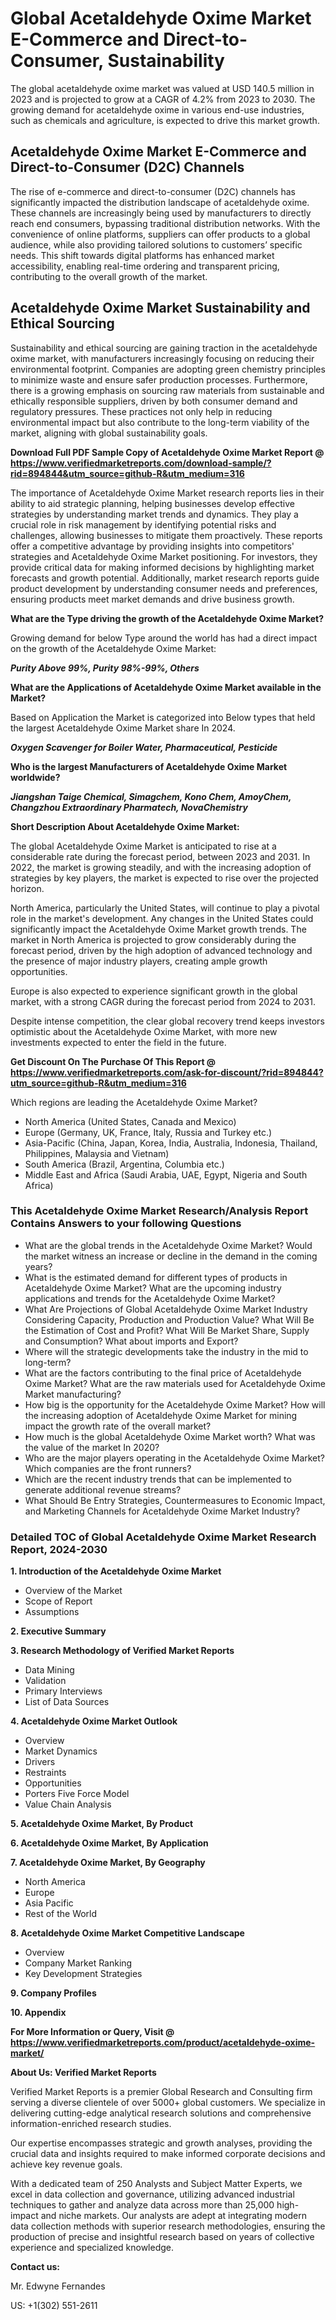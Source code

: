 <h1>Global Acetaldehyde Oxime Market E-Commerce and Direct-to-Consumer, Sustainability</h1><p class=""><p>The global acetaldehyde oxime market was valued at USD 140.5 million in 2023 and is projected to grow at a CAGR of 4.2% from 2023 to 2030. The growing demand for acetaldehyde oxime in various end-use industries, such as chemicals and agriculture, is expected to drive this market growth.</p><h2>Acetaldehyde Oxime Market E-Commerce and Direct-to-Consumer (D2C) Channels</h2><p>The rise of e-commerce and direct-to-consumer (D2C) channels has significantly impacted the distribution landscape of acetaldehyde oxime. These channels are increasingly being used by manufacturers to directly reach end consumers, bypassing traditional distribution networks. With the convenience of online platforms, suppliers can offer products to a global audience, while also providing tailored solutions to customers’ specific needs. This shift towards digital platforms has enhanced market accessibility, enabling real-time ordering and transparent pricing, contributing to the overall growth of the market.</p><h2>Acetaldehyde Oxime Market Sustainability and Ethical Sourcing</h2><p>Sustainability and ethical sourcing are gaining traction in the acetaldehyde oxime market, with manufacturers increasingly focusing on reducing their environmental footprint. Companies are adopting green chemistry principles to minimize waste and ensure safer production processes. Furthermore, there is a growing emphasis on sourcing raw materials from sustainable and ethically responsible suppliers, driven by both consumer demand and regulatory pressures. These practices not only help in reducing environmental impact but also contribute to the long-term viability of the market, aligning with global sustainability goals.</p></p><p class=""><strong>Download Full PDF Sample Copy of Acetaldehyde Oxime Market Report @ <a href="https://www.verifiedmarketreports.com/download-sample/?rid=894844&utm_source=github-R&utm_medium=316" target="_blank">https://www.verifiedmarketreports.com/download-sample/?rid=894844&utm_source=github-R&utm_medium=316</a></strong></p><p>The importance of&nbsp;Acetaldehyde Oxime Market research reports lies in their ability to aid strategic planning, helping businesses develop effective strategies by understanding market trends and dynamics. They play a crucial role in risk management by identifying potential risks and challenges, allowing businesses to mitigate them proactively. These reports offer a competitive advantage by providing insights into competitors' strategies and Acetaldehyde Oxime Market positioning. For investors, they provide critical data for making informed decisions by highlighting market forecasts and growth potential. Additionally, market research reports guide product development by understanding consumer needs and preferences, ensuring products meet market demands and drive business growth.</p><p><strong>What are the&nbsp;Type driving the growth of the Acetaldehyde Oxime Market?</strong></p><p id="" class="">Growing demand for below Type around the world has had a direct impact on the growth of the Acetaldehyde Oxime Market:</p><p class=""><em><strong>Purity Above 99%, Purity 98%-99%, Others</strong></em></p><p class=""><strong>What are the&nbsp;Applications&nbsp;of Acetaldehyde Oxime Market available in the Market?</strong></p><p id="" class="">Based on Application the Market is categorized into Below types that held the largest Acetaldehyde Oxime Market share In 2024.</p><p class=""><em><strong>Oxygen Scavenger for Boiler Water, Pharmaceutical, Pesticide</strong></em></p><p class=""><strong>Who is the largest Manufacturers of Acetaldehyde Oxime Market worldwide?</strong></p><p><em><strong>Jiangshan Taige Chemical, Simagchem, Kono Chem, AmoyChem, Changzhou Extraordinary Pharmatech, NovaChemistry</strong></em></p><p id="" class=""><strong>Short Description About Acetaldehyde Oxime Market:</strong></p><p>The global Acetaldehyde Oxime Market is anticipated to rise at a considerable rate during the forecast period, between 2023 and 2031. In 2022, the market is growing steadily, and with the increasing adoption of strategies by key players, the market is expected to rise over the projected horizon.</p><p>North America, particularly the United States, will continue to play a pivotal role in the market's development. Any changes in the United States could significantly impact the Acetaldehyde Oxime Market growth trends. The market in North America is projected to grow considerably during the forecast period, driven by the high adoption of advanced technology and the presence of major industry players, creating ample growth opportunities.</p><p>Europe is also expected to experience significant growth in the global market, with a strong CAGR during the forecast period from 2024 to 2031.</p><p>Despite intense competition, the clear global recovery trend keeps investors optimistic about the Acetaldehyde Oxime Market, with more new investments expected to enter the field in the future.</p><p id="" class=""><strong>Get Discount On The Purchase Of This Report @ <a href="https://www.verifiedmarketreports.com/ask-for-discount/?rid=894844?utm_source=github-R&utm_medium=316" target="_blank">https://www.verifiedmarketreports.com/ask-for-discount/?rid=894844?utm_source=github-R&utm_medium=316</a></strong></p><p class="">Which regions are leading the Acetaldehyde Oxime Market?</p><ul><li>North America (United States, Canada and Mexico)</li><li>Europe (Germany, UK, France, Italy, Russia and Turkey etc.)</li><li>Asia-Pacific (China, Japan, Korea, India, Australia, Indonesia, Thailand, Philippines, Malaysia and Vietnam)</li><li>South America (Brazil, Argentina, Columbia etc.)</li><li>Middle East and Africa (Saudi Arabia, UAE, Egypt, Nigeria and South Africa)</li></ul><h3 id="" class="">This Acetaldehyde Oxime Market Research/Analysis Report Contains Answers to your following Questions</h3><ul><li>What are the global trends in the Acetaldehyde Oxime Market? Would the market witness an increase or decline in the demand in the coming years?</li><li>What is the estimated demand for different types of products in Acetaldehyde Oxime Market? What are the upcoming industry applications and trends for the Acetaldehyde Oxime Market?</li><li>What Are Projections of Global Acetaldehyde Oxime Market Industry Considering Capacity, Production and Production Value? What Will Be the Estimation of Cost and Profit? What Will Be Market Share, Supply and Consumption? What about imports and Export?</li><li>Where will the strategic developments take the industry in the mid to long-term?</li><li>What are the factors contributing to the final price of Acetaldehyde Oxime Market? What are the raw materials used for Acetaldehyde Oxime Market manufacturing?</li><li>How big is the opportunity for the Acetaldehyde Oxime Market? How will the increasing adoption of Acetaldehyde Oxime Market for mining impact the growth rate of the overall market?</li><li>How much is the global Acetaldehyde Oxime Market worth? What was the value of the market In 2020?</li><li>Who are the major players operating in the Acetaldehyde Oxime Market? Which companies are the front runners?</li><li>Which are the recent industry trends that can be implemented to generate additional revenue streams?</li><li>What Should Be Entry Strategies, Countermeasures to Economic Impact, and Marketing Channels for Acetaldehyde Oxime Market Industry?</li></ul><h3 id="" class="">Detailed TOC of Global Acetaldehyde Oxime Market Research Report, 2024-2030</h3><p id="" class=""><strong>1. Introduction of the Acetaldehyde Oxime Market</strong></p><ul><li>Overview of the Market</li><li>Scope of Report</li><li>Assumptions</li></ul><p id="" class=""><strong>2. Executive Summary</strong></p><p id="" class=""><strong>3. Research Methodology of Verified Market Reports</strong></p><ul><li>Data Mining</li><li>Validation</li><li>Primary Interviews</li><li>List of Data Sources</li></ul><p id="" class=""><strong>4. Acetaldehyde Oxime Market Outlook</strong></p><ul><li>Overview</li><li>Market Dynamics</li><li>Drivers</li><li>Restraints</li><li>Opportunities</li><li>Porters Five Force Model</li><li>Value Chain Analysis</li></ul><p id="" class=""><strong>5. Acetaldehyde Oxime Market, By Product</strong></p><p id="" class=""><strong>6. Acetaldehyde Oxime Market, By Application</strong></p><p id="" class=""><strong>7. Acetaldehyde Oxime Market, By Geography</strong></p><ul><li>North America</li><li>Europe</li><li>Asia Pacific</li><li>Rest of the World</li></ul><p id="" class=""><strong>8. Acetaldehyde Oxime Market Competitive Landscape</strong></p><ul><li>Overview</li><li>Company Market Ranking</li><li>Key Development Strategies</li></ul><p id="" class=""><strong>9. Company Profiles</strong></p><p id="" class=""><strong>10. Appendix</strong></p><p id="" class=""><strong>For More Information or Query, Visit @ <a href="https://www.verifiedmarketreports.com/product/acetaldehyde-oxime-market/" target="_blank">https://www.verifiedmarketreports.com/product/acetaldehyde-oxime-market/</a></strong></p><p id="" class=""><strong>About Us: Verified Market Reports</strong></p><p id="" class="">Verified Market Reports is a premier Global Research and Consulting firm serving a diverse clientele of over 5000+ global customers. We specialize in delivering cutting-edge analytical research solutions and comprehensive information-enriched research studies.</p><p id="" class="">Our expertise encompasses strategic and growth analyses, providing the crucial data and insights required to make informed corporate decisions and achieve key revenue goals.</p><p id="" class="">With a dedicated team of 250 Analysts and Subject Matter Experts, we excel in data collection and governance, utilizing advanced industrial techniques to gather and analyze data across more than 25,000 high-impact and niche markets. Our analysts are adept at integrating modern data collection methods with superior research methodologies, ensuring the production of precise and insightful research based on years of collective experience and specialized knowledge.</p><p id="" class=""><strong>Contact us:</strong></p><p id="" class="">Mr. Edwyne Fernandes</p><p id="" class="">US: +1(302) 551-2611</p>